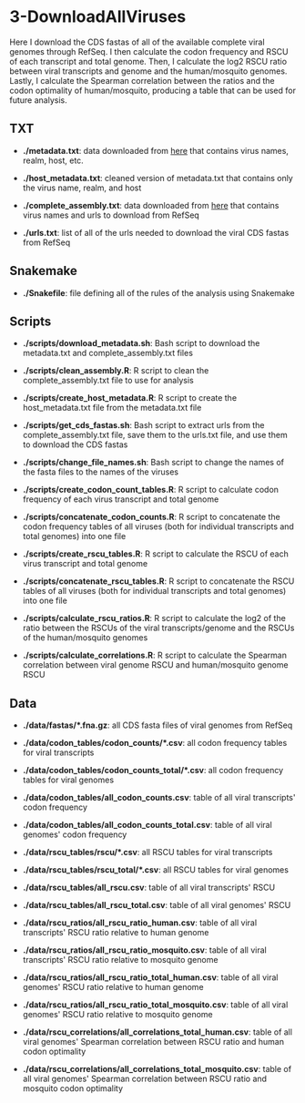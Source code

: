 # 3-DownloadAllViruses

Here I download the CDS fastas of all of the available complete viral genomes through RefSeq. I then calculate the codon frequency and RSCU of each transcript and total genome. Then, I calculate the log2 RSCU ratio between viral transcripts and genome and the human/mosquito genomes. Lastly, I calculate the Spearman correlation between the ratios and the codon optimality of human/mosquito, producing a table that can be used for future analysis.

## TXT

+ **./metadata.txt**: data downloaded from [here](https://www.ncbi.nlm.nih.gov/genomes/GenomesGroup.cgi?taxid=10239&cmd=download) that contains virus names, realm, host, etc.

+ **./host_metadata.txt**: cleaned version of metadata.txt that contains only the virus name, realm, and host

+ **./complete_assembly.txt**: data downloaded from [here](https://ftp.ncbi.nlm.nih.gov/genomes/refseq/viral/assembly_summary.txt) that contains virus names and urls to download from RefSeq

+ **./urls.txt**: list of all of the urls needed to download the viral CDS fastas from RefSeq

## Snakemake

+ **./Snakefile**: file defining all of the rules of the analysis using Snakemake

## Scripts

+ **./scripts/download_metadata.sh**: Bash script to download the metadata.txt and complete_assembly.txt files

+ **./scripts/clean_assembly.R**: R script to clean the complete_assembly.txt file to use for analysis

+ **./scripts/create_host_metadata.R**: R script to create the host_metadata.txt file from the metadata.txt file

+ **./scripts/get_cds_fastas.sh**: Bash script to extract urls from the complete_assembly.txt file, save them to the urls.txt file, and use them to download the CDS fastas

+ **./scripts/change_file_names.sh**: Bash script to change the names of the fasta files to the names of the viruses

+ **./scripts/create_codon_count_tables.R**: R script to calculate codon frequency of each virus transcript and total genome

+ **./scripts/concatenate_codon_counts.R**: R script to concatenate the codon frequency tables of all viruses (both for individual transcripts and total genomes) into one file

+ **./scripts/create_rscu_tables.R**: R script to calculate the RSCU of each virus transcript and total genome

+ **./scripts/concatenate_rscu_tables.R**: R script to concatenate the RSCU tables of all viruses (both for individual transcripts and total genomes) into one file

+ **./scripts/calculate_rscu_ratios.R**: R script to calculate the log2 of the ratio between the RSCUs of the viral transcripts/genome and the RSCUs of the human/mosquito genomes

+ **./scripts/calculate_correlations.R**: R script to calculate the Spearman correlation between viral genome RSCU and human/mosquito genome RSCU

## Data

+ **./data/fastas/*.fna.gz**: all CDS fasta files of viral genomes from RefSeq

+ **./data/codon_tables/codon_counts/*.csv**: all codon frequency tables for viral transcripts

+ **./data/codon_tables/codon_counts_total/*.csv**: all codon frequency tables for viral genomes

+ **./data/codon_tables/all_codon_counts.csv**: table of all viral transcripts' codon frequency

+ **./data/codon_tables/all_codon_counts_total.csv**: table of all viral genomes' codon frequency

+ **./data/rscu_tables/rscu/*.csv**: all RSCU tables for viral transcripts

+ **./data/rscu_tables/rscu_total/*.csv**: all RSCU tables for viral genomes

+ **./data/rscu_tables/all_rscu.csv**: table of all viral transcripts' RSCU

+ **./data/rscu_tables/all_rscu_total.csv**: table of all viral genomes' RSCU

+ **./data/rscu_ratios/all_rscu_ratio_human.csv**: table of all viral transcripts' RSCU ratio relative to human genome

+ **./data/rscu_ratios/all_rscu_ratio_mosquito.csv**: table of all viral transcripts' RSCU ratio relative to mosquito genome

+ **./data/rscu_ratios/all_rscu_ratio_total_human.csv**: table of all viral genomes' RSCU ratio relative to human genome

+ **./data/rscu_ratios/all_rscu_ratio_total_mosquito.csv**: table of all viral genomes' RSCU ratio relative to mosquito genome

+ **./data/rscu_correlations/all_correlations_total_human.csv**: table of all viral genomes' Spearman correlation between RSCU ratio and human codon optimality

+ **./data/rscu_correlations/all_correlations_total_mosquito.csv**: table of all viral genomes' Spearman correlation between RSCU ratio and mosquito codon optimality
